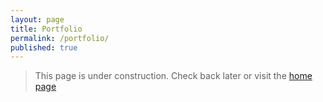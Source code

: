 ```yaml
---
layout: page
title: Portfolio
permalink: /portfolio/
published: true
---
```


> This page is under construction. Check back later or visit the [home page](http://gandhisahil.github.io)

